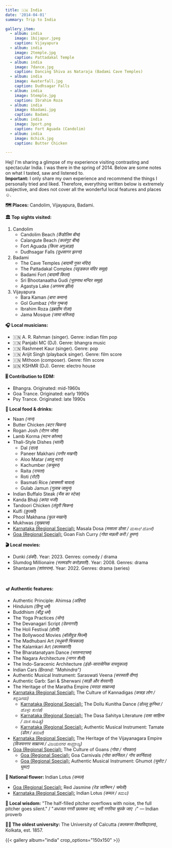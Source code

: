 ```yaml
---
title: 🇮🇳 India
date: '2014-04-01'
summary: Trip to India

gallery_item:
  - album: india
    image: 1bijapur.jpeg
    caption: Vijayapura
  - album: india
    image: 2temple.jpg
    caption: Pattadakal Temple
  - album: india
    image: 7dance.jpg
    caption: Dancing Shiva as Nataraja (Badami Cave Temples)
  - album: india
    image: 4waterfall.jpg
    caption: Dudhsagar Falls
  - album: india
    image: 5temple.jpg
    caption: Ibrahim Roza 
  - album: india
    image: 6badami.jpg
    caption: Badami 
  - album: india
    image: 3port.png
    caption: Fort Aguada (Candolim)
  - album: india
    image: 8chick.jpg
    caption: Butter Chicken 

---
```

Hej! I'm sharing a glimpse of my experience visiting contrasting and spectacular India. I was there in the spring of 2014. Below are some notes on what I tasted, saw and listened to.<br>
<b>Important:</b> I only share my own experience and recommend the things I personally tried and liked. Therefore, everything written below is extremely subjective, and does not cover all the wonderful local features and places ☺️.

<b>🗺 Places:</b> Candolim, Vijayapura, Badami.<br>

<b>🏛 Top sights visited: </b>
1. Candolim
    - Candolim Beach <i>(कैंडोलिम बीच)</i>
    - Calangute Beach <i>(कलंगुट बीच)</i>
    - Fort Aguada <i>(किला अगुआड़ा)</i>
    - Dudhsagar Falls <i>(दूधसागर झरना)</i>
2. Badami
    - The Cave Temples <i>(बादामी गुफा मंदिर)</i>
    - The Pattadakal Complex <i>(पट्टडकल मंदिर समूह)</i>
    - Badami Fort <i>(बादामी किला)</i>
    - Sri Bhootanaatha Gudi <i>(भूतनाथ मन्दिर समूह)</i>
    - Agastya Lake <i>(अगस्त्य झील)</i>
3. Vijayapura
    - Bara Kaman <i>(बारा कमान)</i>
    - Gol Gumbaz <i>(गोल गुम्बज)</i>
    - Ibrahim Roza <i>(इब्राहीम रोज़ा)</i>
    - Jama Mosque <i>(जामा मस्जिद)</i>


<b>🎧 Local musicians: </b>
- 🇮🇳 A. R. Rahman (singer). Genre: indian film pop
- 🇮🇳 Panjabi MC (DJ). Genre: bhangra music
- 🇮🇳 Rashmeet Kaur (singer). Genre: pop
- 🇮🇳 Arijit Singh (playback singer). Genre: film score
- 🇮🇳 Mithoon (composer). Genre: film score
- 🇺🇳 KSHMR (DJ). Genre: electro house

<b>🎚️ Contribution to EDM: </b>
- Bhangra. Originated: mid-1960s
- Goa Trance. Originated: early 1990s
- Psy Trance. Originated: late 1990s


<b>🥘 Local food & drinks: </b>
- Naan <i>(नान)</i>
- Butter Chicken <i>(बटर चिकन)</i>
- Rogan Josh <i>(रोग़न जोश)</i>
- Lamb Korma <i>(मटन कोरमा)</i>
- Thali-Style Dishes <i>(थाली)</i>
  - Dal <i>(दाल)</i>
  - Paneer Makhani <i>(पनीर मखनी)</i>
  - Aloo Matar <i>(आलू मटर)</i>
  - Kachumber <i>(कचूमर)</i>
  - Raita <i>(रायता)</i>
  - Roti <i>(रोटी)</i>
  - Basmati Rice <i>(बासमती चावल)</i>
  - Gulab Jamun <i>(गुलाब जामुन)</i>
- Indian Buffalo Steak <i>(भैंस का स्टेक)</i>
- Kanda Bhaji <i>(कांदा भजी)</i>
- Tandoori Chicken <i>(तंदुरी चिकन)</i>
- Kulfi <i>(क़ुल्फ़ी)</i>
- Phool Makhana <i>(फूल मखाने)</i>
- Mukhwas <i>(मुखवास)</i>
- <u>Karnataka (Regional Special):</u> Masala Dosa <i>(मसाला डोसा / ಮಸಾಲೆ ದೋಸೆ)</i>
- <u>Goa (Regional Special):</u> Goan Fish Curry <i>(गोवा मछली करी / हुमण)</i>


<b>🎬 Local movies:</b>
- Dunki <i>(डंकी)</i>. Year: 2023. Genres: comedy / drama
- Slumdog Millionaire <i>(स्लमडॉग करोड़पती)</i>. Year: 2008. Genres: drama
- Shantaram <i>(शांताराम)</i>. Year: 2022. Genres: drama (series)
<br>


<b>🪔 Authentic features:</b>
- Authentic Principle: Ahimsa <i>(अहिंसा)</i>
- Hinduism <i>(हिन्दू धर्म)</i>
- Buddhism <i>(बौद्ध धर्म)</i>
- The Yoga Practices <i>(योग)</i>
- The Devanagari Script <i>(देवनागरी)</i>
- The Holi Festival <i>(होली)</i>
- The Bollywood Movies <i>(बॉलीवुड फिल्में)</i>
- The Madhubani Art <i>(मधुबनी चित्रकला)</i>
- The Kalamkari Art <i>(कलमकारी)</i>
- The Bharatanatyam Dance <i>(भरतनाट्यम)</i>
- The Nagara Architecture <i>(नागर शैली)</i>
- The Indo-Saracenic Architecture <i>(इंडो-सारासेनिक वास्तुकला)</i>
- Indian Cars <i>(Brand: "Mahindra")</i>
- Authentic Musical Instrument: Saraswati Veena <i>(सरस्वती वीणा)</i>
- Authentic Garb: Sari & Sherwani <i>(साड़ी और शेरवानी)</i>
- The Heritage of the Maratha Empire <i>(मराठा साम्राज्य)</i>
- <u>Karnataka (Regional Special):</u> The Culture of Kannadigas <i>(कन्नड़ लोग / ಕನ್ನಡಿಗರು)</i>
  - <u>Karnataka (Regional Special):</u> The Dollu Kunitha Dance <i>(डोल्लू कुनिथा / ಡೊಳ್ಳು ಕುಣಿತ)</i>
  - <u>Karnataka (Regional Special):</u> The Dasa Sahitya Literature <i>(दसा साहित्य / ದಾಸ ಸಾಹಿತ್ಯ)</i>
  - <u>Karnataka (Regional Special):</u> Authentic Musical Instrument: Tamate <i>(ढोल / ತಮಟೆ)</i>
- <u>Karnataka (Regional Special):</u> The Heritage of the Vijayanagara Empire <i>(विजयनगर साम्राज्य / ವಿಜಯನಗರ ಸಾಮ್ರಾಜ್ಯ)</i>
- <u>Goa (Regional Special):</u> The Culture of Goans <i>(गोवा / गोंयकार)</i>
  - <u>Goa (Regional Special):</u> Goa Carnivals <i>(गोवा कार्निवल / गोंय कार्निवाल)</i>
  - <u>Goa (Regional Special):</u> Authentic Musical Instrument: Ghumot <i>(घुमोट / घुमट)</i>


<b>💐 National flower: </b> Indian Lotus <i>(कमल)</i>
- <u>Goa (Regional Special):</u> Red Jasmine <i>(रेड जास्मिन  / चमेली)</i>
- <u>Karnataka (Regional Special):</u> Indian Lotus <i>(कमल / ಕಮಲ)</i>


<b>🦉 Local wisdom:</b> "The half-filled pitcher overflows with noise, the full pitcher goes silent." / "<i>अधजल गगरी छलकत जाए, भरी गगरिया चुपके जाए ।</i>" — Indian proverb


<b>👨‍🎓 The oldest university:</b> The University of Calcutta <i>(कलकत्ता विश्वविद्यालय)</i>, Kolkata, est. 1857. 


{{< gallery album="india" crop_options="150x150" >}}
   

